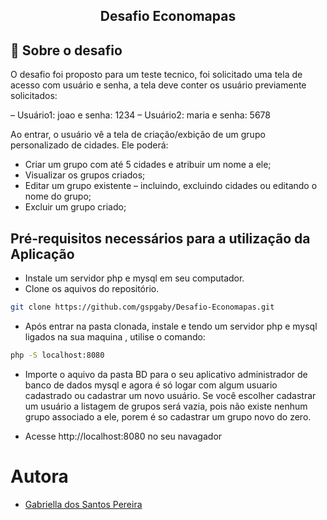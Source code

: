 <h2 align="center">
  Desafio Economapas
</h2>

## 🚀 Sobre o desafio

O desafio foi proposto para um teste tecnico, foi solicitado uma tela de acesso com usuário e senha, a tela deve conter os usuário previamente solicitados:

– Usuário1: joao e senha: 1234
– Usuário2: maria e senha: 5678

Ao entrar, o usuário vê a tela de criação/exbição de um grupo personalizado de cidades. Ele poderá:

- Criar um grupo com até 5 cidades e atribuir um nome a ele;
- Visualizar os grupos criados;
- Editar um grupo existente – incluindo, excluindo cidades ou editando o nome do grupo;
- Excluir um grupo criado;

## Pré-requisitos necessários para a utilização da Aplicação

- Instale um servidor php e mysql em seu computador.
- Clone os aquivos do repositório.

```sh
git clone https://github.com/gspgaby/Desafio-Economapas.git
```

- Após entrar na pasta clonada, instale e tendo um servidor php e mysql ligados na sua maquina , utilise o comando:

```sh
php -S localhost:8080
```

- Importe o aquivo da pasta BD para o seu aplicativo administrador de banco de dados mysql e agora é só logar com algum usuario cadastrado ou cadastrar um novo usuário. Se você escolher cadastrar um usuário a listagem de grupos será vazia, pois não existe nenhum grupo associado a ele, porem é so cadastrar um grupo novo do zero.

- Acesse http://localhost:8080 no seu navagador

# Autora

- [Gabriella dos Santos Pereira](https://github.com/gspgaby)
